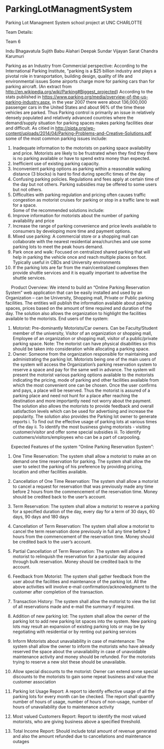 ParkingLotManagmentSystem
=========================

Parking Lot Managment System school project at UNC CHARLOTTE

Team Details:

Team 6

Indu Bhagavatula
Sujith Babu Alahari
Deepak Sundar Vijayan
Sarat Chandra Karumuri

Parking as an Industry from Commercial perspective:
According to the International Parking Institute, "parking is a $25 billion industry and plays a pivotal role in transportation, building design, quality of life and environmental issues
Some airports charge more for parking cars than for parking aircraft.
(An extract from http://en.wikipedia.org/wiki/Parking#Biggest_projected)
According to the stats published in https://www.parking.org/media/overview-of-the-us-parking-industry.aspx, in the year 2007 there were about 136,000,000 passenger cars in the United States and about 96% of the time these vehicles are parked. 
Thus Parking control is primarily an issue in relatively densely populated and relatively advanced countries where the demand/supply situation for parking spaces makes parking facilities dear and difficult.
As citied in http://pipta.org/wp-content/uploads/2014/04/Parking-Problems-and-Creative-Solutions.pdf some of the most common parking issues include:
1.	Inadequate information to the motorists on parking space availability and price. Motorists are likely to be frustrated when they find they there is no parking available or have to spend extra money than expected. 
2.	Inefficient use of existing parking capacity. 
3.	Inconvenient parking options as parking within a reasonable walking distance (3 blocks) is hard to find during specific times of the day
4.	Confusing parking policies. Regulations and fees apply at certain time of the day but not others. Parking subsidies may be offered to some users but not others. 
5.	 Difficulties with parking regulation and pricing often causes traffic congestion as motorist cruises for parking or stop in a traffic lane to wait for a space.  
Some of the recommended solutions include: 
1.	Improve information for motorists about the number of parking availability and price
2.	Increase the range of parking convenience and price levels available to consumers by developing more time and payment options. 
3.	Mixed use parking: A commercial store or a shopping mall can collaborate with the nearest residential area/churches and use some parking lots to meet the peak hours demand.
4.	Park once and walk: Focused on centralized shared parking that will help in parking the vehicle once and reach multiple places on foot. Typically useful in CBDs and University environments
5.	If the parking lots are far from the main/centralized complexes then provide shuttle services and it is equally important to advertise the shuttle services. 

 
Product Overview:
We intend to build an “Online Parking Reservation System” web application that can be easily installed and used by an Organization – can be University, Shopping mall, Private or Public parking facilities. The entities will publish the information available about parking spaces, prices based on the amount of time required and duration of the day. The solution also allows the organization to highlight the facilities available to the motorists. 
End users of the system:
1.	Motorist: Pre-dominantly Motorists/Car owners. Can be Faculty/Student member of the university, Visitor of an organization or shopping mall, Employee of an organization or shopping mall, visitor of a public/private parking space.
Note: The motorist can have physical disabilities so this should be taken into consideration while allocating a parking space.  
2.	Owner: Someone from the organization responsible for maintaining and administrating the parking lot.
Motorists being one of the main users of the system will access the Organization’s parking reservation system to reserve a space and pay for the same well in advance. The system will present the motorist various parking options available to the motorists indicating the pricing, mode of parking and other facilities available from which the most convenient one can be chosen. Once the user confirms and pays, a place will be reserved. Thus the motorist is assured of a parking place and need not hunt for a place after reaching the destination and more importantly need not worry about the payment. 
The solution also allows the motorists to provide feedback and overall satisfaction levels which can be used for advertising and increase the popularity.
The solution also provides the Parking lot owner to generate reports
i.	To find out the effective usage of parking lots at various times of the day
ii.	To identify the most business giving motorists - visiting customer/visitor and offer some special subsidies
iii.	To identify customers/visitors/employees who can be a part of carpooling. 

 
Expected Features of the system “Online Parking Reservation System”:
1.	One Time Reservation: The system shall allow a motorist to make an on demand one time reservation for parking. The system shall allow the user to select the parking of his preference by providing pricing, location and other facilities available. 
2.	Cancellation of One Time Reservation: The system shall allow a motorist to cancel a request for reservation that was previously made any time before 2 hours from the commencement of the reservation time. Money should be credited back to the user’s account.
3.	Term Reservation: The system shall allow a motorist to reserve a parking for a specified duration of the day, every day for a term of 30 days, 60 days, 90 days and 180 days
4.	Cancellation of Term Reservation: The system shall allow a motorist to cancel the term reservation done previously in full any time before 2 hours from the commencement of the reservation time. Money should be credited back to the user’s account. 
5.	Partial Cancellation of Term Reservation: The system will allow a motorist to relinquish the reservation for a particular day acquired through bulk reservation. Money should be credited back to the account.
6.	Feedback from Motorist:  The system shall gather feedback from the user about the facilities and maintenance of the parking lot. 
All the above activities will involve e-mail confirmation/acknowledgment to the customer after completion of the transaction.
7.	Transaction History: The system shall allow the motorist to view the list of all reservations made and e-mail the summary if required.  

8.	Addition of new parking lot: The system shall allow the owner of the parking lot to add new parking lot spaces into the system. New parking lots may result an expansion of existing parking lots or may be by negotiating with residential or by renting out parking services
9.	Inform Motorists about unavailability in case of maintenance: The system shall allow the owner to inform the motorists who have already reserved the space about the unavailability in case of unavoidable maintenance activity and money should be refunded. For the motorists trying to reserve a new slot these should be unavailable. 
10.	Allow special discounts to the motorist: Owner can extend some special discounts to the motorists to gain some repeat business and value the customer association
11.	Parking lot Usage Report: A report to identify effective usage of all the parking lots for every month can be checked. 
The report shall quantify number of hours of usage, number of hours of non-usage, number of hours of unavailability due to maintenance activity
12.	Most valued Customers Report: Report to identify the most valued motorists, who are giving business above a specified threshold. 
13.	Total Income Report: Should include total amount of revenue generated and also the amount refunded due to cancellations and maintenance outages


